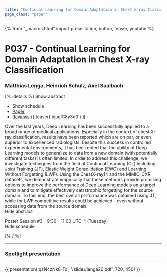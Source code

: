 ```yaml
---
title: "Continual Learning for Domain Adaptation in Chest X-ray Classification"
page_class: "paper"
---
```


{% from "_macros.html" import presentation, button, teaser, youtube %}

# P037 - Continual Learning for Domain Adaptation in Chest X-ray Classification

### Matthias Lenga, Heinrich Schulz, Axel Saalbach

[% .details %]
<a class="toggle_visibility" data-selector=".abstract" data-level="3">Show abstract</a>
- <a class="toggle_visibility" data-selector=".schedule" data-level="3">Show schedule</a>
- <a href="https://openreview.net/pdf?id=lgE-MUlU1g">Paper</a>
- <a href="https://openreview.net/forum?id=lgE-MUlU1g">Reviews</a>
{{ teaser('bjuglG8y3q0') }}

<p>
    <span class="abstract">
        Over the last years, Deep Learning has been successfully applied to a broad range of medical applications. Especially in the context of chest X-ray classification, results have been reported which are on par, or even superior to experienced radiologists. Despite this success in controlled experimental environments, it has been noted that the ability of Deep Learning models to generalize to data from a new domain (with potentially different tasks) is often limited. In order to address this challenge, we investigate techniques from the field of Continual Learning (CL) including Joint Training (JT), Elastic Weight Consolidation (EWC) and Learning Without Forgetting (LWF). Using the ChestX-ray14 and the MIMIC-CXR datasets, we demonstrate empirically that these methods provide promising options to improve the performance of Deep Learning models on a target domain and to mitigate effectively catastrophic forgetting for the source domain. To this end, the best overall performance was obtained using JT, while for LWF competitive results could be achieved - even without accessing data from the source domain.
        <br>
        <span class="actions"><a class="toggle_visibility" data-level="2">Hide abstract</a></span>
    </span>
</p>

<p>
    <span class="schedule">
        Poster Session #3  - 9:30 - 11:00 UTC-4 (Tuesday)
        <br>
        <span class="actions"><a class="toggle_visibility" data-level="2">Hide schedule</a></span>
    </span>
</p>

<!-- {{ button("Access paper channel", "https://chat.midl.io/channel/p037") }} -->
[% / %]

---

### Spotlight presentation

---

{{ presentation('qzN4zNk8-Tc', '/slides/lenga20.pdf', 720, 450) }}